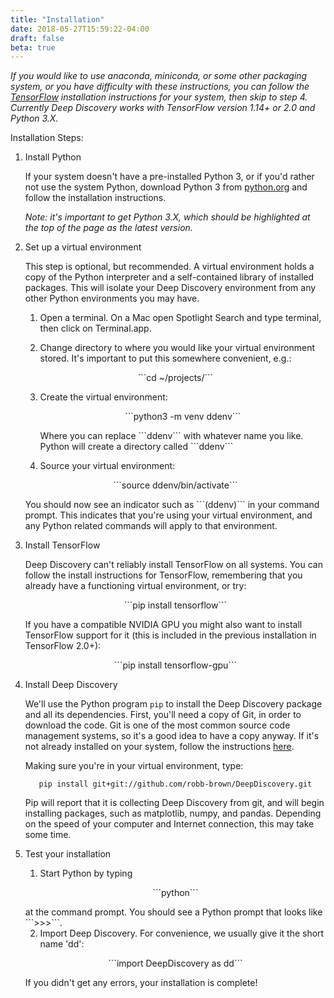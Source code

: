 ```yaml
---
title: "Installation"
date: 2018-05-27T15:59:22-04:00
draft: false
beta: true
---
```


*If you would like to use anaconda, miniconda, or some other packaging system, or you have difficulty with these instructions, you can follow the [TensorFlow](https://www.tensorflow.org/install/) installation instructions for your system, then skip to step 4. Currently Deep Discovery works with TensorFlow version 1.14+ or 2.0 and Python 3.X.*

Installation Steps:

1. Install Python

	If your system doesn't have a pre-installed Python 3, or if you'd rather not use the system Python, download Python 3 from [python.org](https://www.python.org/downloads/) and follow the installation instructions.
    
	*Note: it's important to get Python 3.X, which should be highlighted at the top of the page as the latest version.*

2. Set up a virtual environment

	This step is optional, but recommended.  A virtual environment holds a copy of the Python interpreter and a self-contained library of installed packages. This will isolate your Deep Discovery environment from any other Python environments you may have.

	1. Open a terminal.  On a Mac open Spotlight Search and type terminal, then click on Terminal.app.

	2. Change directory to where you would like your virtual environment stored. It's important to put this somewhere convenient, e.g.: 
	<p align="center">```cd ~/projects/```</p>

	3. Create the virtual environment:  
		<p align="center">```python3 -m venv ddenv``` </p>
		Where you can replace ```ddenv``` with whatever name you like. Python will create a directory called ```ddenv``` 

	4. Source your virtual environment:
	<p align="center">```source ddenv/bin/activate``` </p>
	You should now see an indicator such as ```(ddenv)``` in your command prompt.  This indicates that you're using your virtual environment, and any Python related commands will apply to that environment.
		
3. Install TensorFlow
	
	Deep Discovery can't reliably install TensorFlow on all systems. You can follow the install instructions for TensorFlow, remembering that you already have a functioning virtual environment, or try:	
	<p align="center">```pip install tensorflow```</p>
	If you have a compatible NVIDIA GPU you might also want to install TensorFlow support for it (this is included in the previous installation in TensorFlow 2.0+):
	<p align="center">```pip install tensorflow-gpu```</p>
	
4. Install Deep Discovery

	We'll use the Python program ```pip``` to install the Deep Discovery package and all its dependencies. First, you'll need a copy of Git, in order to download the code. Git is one of the most common source code management systems, so it's a good idea to have a copy anyway. If it's not already installed on your system, follow the instructions [here](https://git-scm.com/book/en/v2/Getting-Started-Installing-Git).
	
	Making sure you're in your virtual environment, type:  
		<p align="center">```pip install git+git://github.com/robb-brown/DeepDiscovery.git```</p>
	Pip will report that it is collecting Deep Discovery from git, and will begin installing packages, such as matplotlib, numpy, and pandas. Depending on the speed of your computer and Internet connection, this may take some time.

5. Test your installation
	
	1. Start Python by typing  
	<p align="center">```python```</p>
	at the command prompt. You should see a Python prompt that looks like ```>>>```.

	2. Import Deep Discovery.  For convenience, we usually give it the short name 'dd':
	<p align="center">```import DeepDiscovery as dd```</p>
	If you didn't get any errors, your installation is complete!





